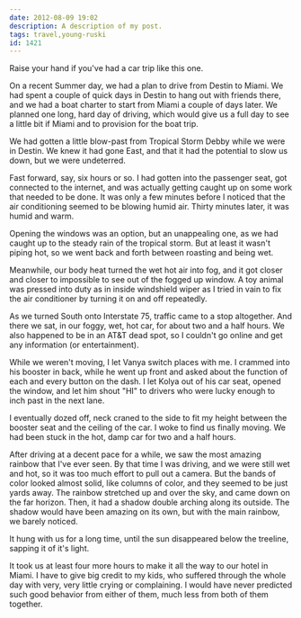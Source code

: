 ```yaml
---
date: 2012-08-09 19:02
description: A description of my post.
tags: travel,young-ruski
id: 1421
---
```

Raise your hand if you've had a car trip like this one.

On a recent Summer day, we had a plan to drive from Destin to Miami.  We had spent a couple of quick days in Destin to hang out with friends there, and we had a boat charter to start from Miami a couple of days later.  We planned one long, hard day of driving, which would give us a full day to see a little bit if Miami and to provision for the boat trip. 
<!--more-->
We had gotten a little blow-past from Tropical Storm Debby while we were in Destin.  We knew it had gone East, and that it had the potential to slow us down, but we were undeterred.

Fast forward, say, six hours or so.  I had gotten into the passenger seat, got connected to the internet, and was actually getting caught up on some work that needed to be done.  It was only a few minutes before I noticed that the air conditioning seemed to be blowing humid air.  Thirty minutes later, it was humid and warm.

Opening the windows was an option, but an unappealing one, as we had caught up to the steady rain of the tropical storm.  But at least it wasn't piping hot, so we went back and forth between roasting and being wet.

Meanwhile, our body heat turned the wet hot air into fog, and it got closer and closer to impossible to see out of the fogged up window.  A toy animal was pressed into duty as in inside windshield wiper as I tried in vain to fix the air conditioner by turning it on and off repeatedly.

As we turned South onto Interstate 75, traffic came to a stop altogether.  And there we sat, in our foggy, wet, hot car, for about two and a half hours.  We also happened to be in an AT&T dead spot, so I couldn't go online and get any information (or entertainment).

While we weren't moving, I let Vanya switch places with me.  I crammed into his booster in back, while he went up front and asked about the function of each and every button on the dash.  I let Kolya out of his car seat, opened the window, and let him shout "HI" to drivers who were lucky enough to inch past in the next lane.

I eventually dozed off, neck craned to the side to fit my height between the booster seat and the ceiling of the car.  I woke to find us finally moving.  We had been stuck in the hot, damp car for two and a half hours.

After driving at a decent pace for a while, we saw the most amazing rainbow that I've ever seen.  By that time I was driving, and we were still wet and hot, so it was too much effort to pull out a camera.  But the bands of color looked almost solid, like columns of color, and they seemed to be just yards away.  The rainbow stretched up and over the sky, and came down on the far horizon.  Then, it had a shadow double arching along its outside.  The shadow would have been amazing on its own, but with the main rainbow, we barely noticed.  

It hung with us for a long time, until the sun disappeared below the treeline, sapping it of it's light.

It took us at least four more hours to make it all the way to our hotel in Miami.  I have to give big credit to my kids, who suffered through the whole day with very, very little crying or complaining.  I would have never predicted such good behavior from either of them, much less from both of them together.